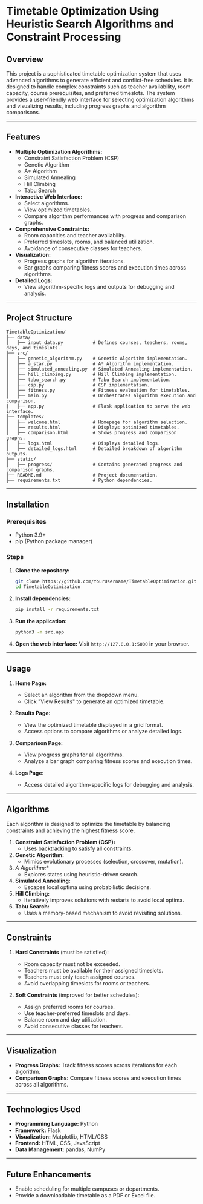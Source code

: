 # **Timetable Optimization Using Heuristic Search Algorithms and Constraint Processing**

## **Overview**
This project is a sophisticated timetable optimization system that uses advanced algorithms to generate efficient and conflict-free schedules. It is designed to handle complex constraints such as teacher availability, room capacity, course prerequisites, and preferred timeslots. The system provides a user-friendly web interface for selecting optimization algorithms and visualizing results, including progress graphs and algorithm comparisons.

---

## **Features**
- **Multiple Optimization Algorithms:**
  - Constraint Satisfaction Problem (CSP)
  - Genetic Algorithm
  - A* Algorithm
  - Simulated Annealing
  - Hill Climbing
  - Tabu Search
- **Interactive Web Interface:**
  - Select algorithms.
  - View optimized timetables.
  - Compare algorithm performances with progress and comparison graphs.
- **Comprehensive Constraints:**
  - Room capacities and teacher availability.
  - Preferred timeslots, rooms, and balanced utilization.
  - Avoidance of consecutive classes for teachers.
- **Visualization:**
  - Progress graphs for algorithm iterations.
  - Bar graphs comparing fitness scores and execution times across algorithms.
- **Detailed Logs:**
  - View algorithm-specific logs and outputs for debugging and analysis.

---

## **Project Structure**
```
TimetableOptimization/
├── data/
│   ├── input_data.py           # Defines courses, teachers, rooms, days, and timeslots.
├── src/
│   ├── genetic_algorithm.py    # Genetic Algorithm implementation.
│   ├── a_star.py               # A* Algorithm implementation.
│   ├── simulated_annealing.py  # Simulated Annealing implementation.
│   ├── hill_climbing.py        # Hill Climbing implementation.
│   ├── tabu_search.py          # Tabu Search implementation.
│   ├── csp.py                  # CSP implementation.
│   ├── fitness.py              # Fitness evaluation for timetables.
│   ├── main.py                 # Orchestrates algorithm execution and comparison.
|   ├── app.py                  # Flask application to serve the web interface.
├── templates/
│   ├── welcome.html            # Homepage for algorithm selection.
│   ├── results.html            # Displays optimized timetables.
│   ├── comparison.html         # Shows progress and comparison graphs.
│   ├── logs.html               # Displays detailed logs.
│   ├── detailed_logs.html      # Detailed breakdown of algorithm outputs.  
├── static/
│   ├── progress/               # Contains generated progress and comparison graphs.                    
├── README.md                   # Project documentation.
├── requirements.txt            # Python dependencies.
```

---

## **Installation**

### **Prerequisites**
- Python 3.9+
- pip (Python package manager)

### **Steps**
1. **Clone the repository:**
   ```bash
   git clone https://github.com/YourUsername/TimetableOptimization.git
   cd TimetableOptimization
   ```

2. **Install dependencies:**
   ```bash
   pip install -r requirements.txt
   ```

3. **Run the application:**
   ```bash
   python3 -m src.app
   ```

4. **Open the web interface:**
   Visit `http://127.0.0.1:5000` in your browser.

---

## **Usage**
1. **Home Page:**
   - Select an algorithm from the dropdown menu.
   - Click "View Results" to generate an optimized timetable.

2. **Results Page:**
   - View the optimized timetable displayed in a grid format.
   - Access options to compare algorithms or analyze detailed logs.

3. **Comparison Page:**
   - View progress graphs for all algorithms.
   - Analyze a bar graph comparing fitness scores and execution times.

4. **Logs Page:**
   - Access detailed algorithm-specific logs for debugging and analysis.

---

## **Algorithms**
Each algorithm is designed to optimize the timetable by balancing constraints and achieving the highest fitness score.

1. **Constraint Satisfaction Problem (CSP):**
   - Uses backtracking to satisfy all constraints.
2. **Genetic Algorithm:**
   - Mimics evolutionary processes (selection, crossover, mutation).
3. **A* Algorithm:**
   - Explores states using heuristic-driven search.
4. **Simulated Annealing:**
   - Escapes local optima using probabilistic decisions.
5. **Hill Climbing:**
   - Iteratively improves solutions with restarts to avoid local optima.
6. **Tabu Search:**
   - Uses a memory-based mechanism to avoid revisiting solutions.

---

## **Constraints**
1. **Hard Constraints** (must be satisfied):
   - Room capacity must not be exceeded.
   - Teachers must be available for their assigned timeslots.
   - Teachers must only teach assigned courses.
   - Avoid overlapping timeslots for rooms or teachers.

2. **Soft Constraints** (improved for better schedules):
   - Assign preferred rooms for courses.
   - Use teacher-preferred timeslots and days.
   - Balance room and day utilization.
   - Avoid consecutive classes for teachers.

---

## **Visualization**
- **Progress Graphs:** Track fitness scores across iterations for each algorithm.
- **Comparison Graphs:** Compare fitness scores and execution times across all algorithms.

---

## **Technologies Used**
- **Programming Language:** Python
- **Framework:** Flask
- **Visualization:** Matplotlib, HTML/CSS
- **Frontend:** HTML, CSS, JavaScript
- **Data Management:** pandas, NumPy

---

## **Future Enhancements**
- Enable scheduling for multiple campuses or departments.
- Provide a downloadable timetable as a PDF or Excel file.


